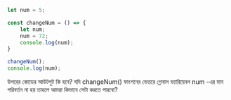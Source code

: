
```JavaScript
let num = 5;

const changeNum = () => {
    let num;
    num = 72;
    console.log(num);
}

changeNum();
console.log(num);
```

উপরের কোডের আউটপুট কি হবে? যদি changeNum() ফাংশনের ভেতরে গ্লোবাল ভ্যারিয়েবল num -এর মান পরিবর্তন না হয় তাহলে আমরা কিভাবে সেটা করতে পারবো? 